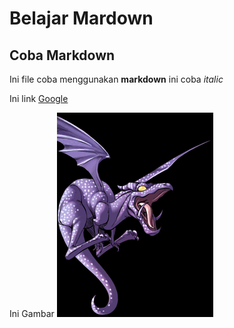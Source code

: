 # Belajar Mardown

## Coba Markdown

Ini file coba menggunakan **markdown** ini coba _italic_

Ini link [Google](https:/www.google.com/)

Ini Gambar ![image](lockheed.png)